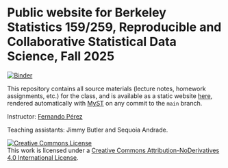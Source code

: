 # Public  website for Berkeley Statistics 159/259, Reproducible and Collaborative Statistical Data Science, Fall 2025

[![Binder](https://mybinder.org/badge_logo.svg)](https://mybinder.org/v2/gh/UCB-stat-159-f25/site/HEAD)

This repository contains all source materials (lecture notes, homework
assignments, etc.) for the class, and is available as a static website
[here](https://ucb-stat-159-f25.github.io/site), rendered
automatically with [MyST](https://mystmd.org) on any commit to the `main` branch.

Instructor: [Fernando Pérez](https://statistics.berkeley.edu/people/fernando-perez)

Teaching assistants: Jimmy Butler and Sequoia Andrade.
 
<a rel="license" href="http://creativecommons.org/licenses/by-nd/4.0/"><img alt="Creative Commons License" style="border-width:0" src="https://i.creativecommons.org/l/by-nd/4.0/88x31.png" /></a><br />This work is licensed under a <a rel="license" href="http://creativecommons.org/licenses/by-nd/4.0/">Creative Commons Attribution-NoDerivatives 4.0 International License</a>.